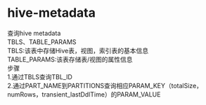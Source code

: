# hive-metadata
查询hive metadata
<br>
TBLS、TABLE_PARAMS<br>
TBLS:该表中存储Hive表，视图，索引表的基本信息<br>
TABLE_PARAMS:该表存储表/视图的属性信息<br>
步骤<br>
1.通过TBLS查询TBL_ID<br>
2.通过PART_NAME到PARTITIONS查询相应PARAM_KEY（totalSize，numRows，transient_lastDdlTime）的PARAM_VALUE
